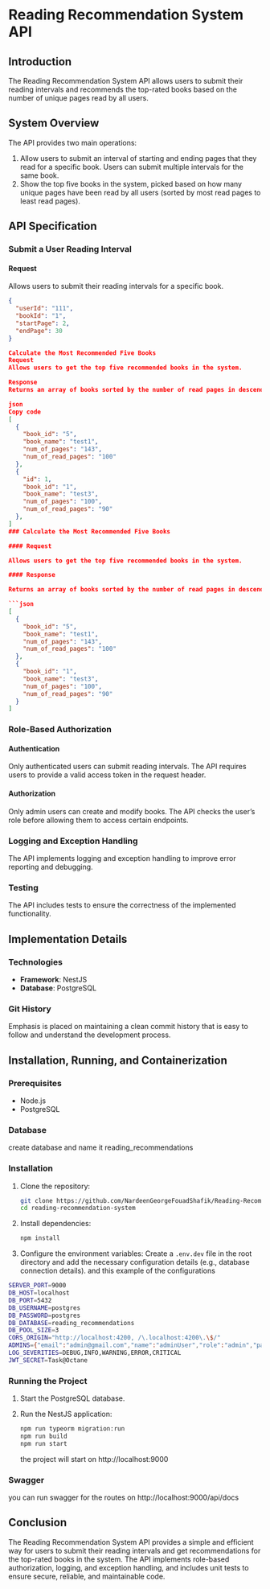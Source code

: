 # Reading Recommendation System API

## Introduction

The Reading Recommendation System API allows users to submit their reading intervals and recommends the top-rated books based on the number of unique pages read by all users.

## System Overview

The API provides two main operations:

1. Allow users to submit an interval of starting and ending pages that they read for a specific book. Users can submit multiple intervals for the same book.
2. Show the top five books in the system, picked based on how many unique pages have been read by all users (sorted by most read pages to least read pages).

## API Specification

### Submit a User Reading Interval

#### Request

Allows users to submit their reading intervals for a specific book.

````json
{
  "userId": "111",
  "bookId": "1",
  "startPage": 2,
  "endPage": 30
}

Calculate the Most Recommended Five Books
Request
Allows users to get the top five recommended books in the system.

Response
Returns an array of books sorted by the number of read pages in descending order.

json
Copy code
[
  {
    "book_id": "5",
    "book_name": "test1",
    "num_of_pages": "143",
    "num_of_read_pages": "100"
  },
  {
    "id": 1,
    "book_id": "1",
    "book_name": "test3",
    "num_of_pages": "100",
    "num_of_read_pages": "90"
  },
]
### Calculate the Most Recommended Five Books

#### Request

Allows users to get the top five recommended books in the system.

#### Response

Returns an array of books sorted by the number of read pages in descending order.

```json
[
  {
    "book_id": "5",
    "book_name": "test1",
    "num_of_pages": "143",
    "num_of_read_pages": "100"
  },
  {
    "book_id": "1",
    "book_name": "test3",
    "num_of_pages": "100",
    "num_of_read_pages": "90"
  }
]
````

### Role-Based Authorization

#### Authentication

Only authenticated users can submit reading intervals. The API requires users to provide a valid access token in the request header.

#### Authorization

Only admin users can create and modify books. The API checks the user’s role before allowing them to access certain endpoints.

### Logging and Exception Handling

The API implements logging and exception handling to improve error reporting and debugging.

### Testing

The API includes tests to ensure the correctness of the implemented functionality.

## Implementation Details

### Technologies

- **Framework**: NestJS
- **Database**: PostgreSQL

### Git History

Emphasis is placed on maintaining a clean commit history that is easy to follow and understand the development process.

## Installation, Running, and Containerization

### Prerequisites

- Node.js
- PostgreSQL

### Database

create database and name it reading_recommendations

### Installation

1. Clone the repository:

   ```sh
   git clone https://github.com/NardeenGeorgeFouadShafik/Reading-Recommendation-System-API-.git
   cd reading-recommendation-system
   ```

2. Install dependencies:

   ```sh
   npm install
   ```

3. Configure the environment variables:
   Create a `.env.dev` file in the root directory and add the necessary configuration details (e.g., database connection details).
   and this example of the configurations

```sh
SERVER_PORT=9000
DB_HOST=localhost
DB_PORT=5432
DB_USERNAME=postgres
DB_PASSWORD=postgres
DB_DATABASE=reading_recommendations
DB_POOL_SIZE=3
CORS_ORIGIN="http://localhost:4200, /\.localhost:4200\.\$/"
ADMINS={"email":"admin@gmail.com","name":"adminUser","role":"admin","password":"admin"}
LOG_SEVERITIES=DEBUG,INFO,WARNING,ERROR,CRITICAL
JWT_SECRET=Task@Octane
```

### Running the Project

1. Start the PostgreSQL database.
2. Run the NestJS application:

   ```sh
   npm run typeorm migration:run
   npm run build
   npm run start
   ```

   the project will start on http://localhost:9000

### Swagger

you can run swagger for the routes on
http://localhost:9000/api/docs

## Conclusion

The Reading Recommendation System API provides a simple and efficient way for users to submit their reading intervals and get recommendations for the top-rated books in the system. The API implements role-based authorization, logging, and exception handling, and includes unit tests to ensure secure, reliable, and maintainable code.
